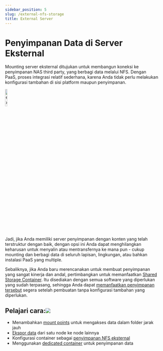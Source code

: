```yaml
---
sidebar_position: 5
slug: /external-nfs-storage
title: External Server
---
```


# Penyimpanan Data di Server Eksternal

Mounting server eksternal ditujukan untuk membangun koneksi ke penyimpanan NAS third party, yang berbagi data melalui NFS. Dengan PaaS, proses integrasi relatif sederhana, karena Anda tidak perlu melakukan konfigurasi tambahan di sisi platform maupun penyimpanan.

<img src="https://assets.dewacloud.com/dewacloud-docs/data-storage/use-case/external-server/01-external-storage-server.png" alt="external storage server" width="12%"/>

Jadi, jika Anda memiliki server penyimpanan dengan konten yang telah terstruktur dengan baik, dengan opsi ini Anda dapat menghilangkan keharusan untuk menyalin atau mentransfernya ke mana pun - cukup mounting dan berbagi data di seluruh lapisan, lingkungan, atau bahkan instalasi PaaS yang multiple.

Sebaliknya, jika Anda baru merencanakan untuk membuat penyimpanan yang sangat kinerja dan andal, pertimbangkan untuk memanfaatkan [Shared Storage Container](<https://docs.dewacloud.com/docs/shared-storage-container/>). Itu disediakan dengan semua software yang diperlukan yang sudah terpasang, sehingga Anda dapat [memanfaatkan penyimpanan tersebut](<https://docs.dewacloud.com/docs/dedicated-storage/>) segera setelah pembuatan tanpa konfigurasi tambahan yang diperlukan.

## Pelajari cara:[![](#)](<https://docs.dewacloud.com/docs/external-nfs-storage/#learn-how-to>)

  * Menambahkan [mount points](<https://docs.dewacloud.com/docs/mount-points/>) untuk mengakses data dalam folder jarak jauh
  * [Ekspor data](<https://docs.dewacloud.com/docs/storage-exports/>) dari satu node ke node lainnya
  * Konfigurasi container sebagai [penyimpanan NFS eksternal](<https://docs.dewacloud.com/docs/configure-external-nfs-server/>)
  * Menggunakan [dedicated container](<https://docs.dewacloud.com/docs/dedicated-storage/>) untuk penyimpanan data